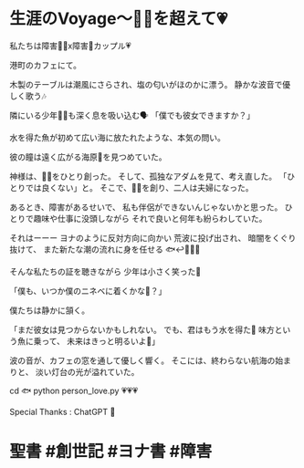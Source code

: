 # 生涯のVoyage〜🧑‍🦽を超えて💗

私たちは障害🧑‍🦽x障害🚶カップル💗

港町のカフェにて。　

木製のテーブルは潮風にさらされ、塩の匂いがほのかに漂う。
静かな波音で優しく歌う🎶

隣にいる少年🧑‍🦽も深く息を吸い込む🗣️
「僕でも彼女できますか？」

水を得た魚が初めて広い海に放たれたような、本気の問い。

彼の瞳は遠く広がる海原🌊を見つめていた。

神様は、🧔‍♂️をひとり創った。
そして、孤独なアダムを見て、考え直した。
「ひとりでは良くない」と。
そこで、👩🍎を創り、二人は夫婦になった。

あるとき、障害があるせいで、
私も伴侶ができないんじゃないかと思った。
ひとりで趣味や仕事に没頭しながら
それで良いと何年も紛らわしていた。

それはーーー
ヨナのように反対方向に向かい
荒波に投げ出され、
暗闇をくぐり抜けて、
また新たな潮の流れに身を任せる
🐟↩️💨💨💨

そんな私たちの証を聴きながら
少年は小さく笑った🤭

「僕も、いつか僕のニネベに着くかな🚢？」

僕たちは静かに頷く。

「まだ彼女は見つからないかもしれない。
でも、君はもう水を得た🍷
味方という魚に乗って、
未来はきっと明るいよ🌈」

波の音が、カフェの窓を通して優しく響く。
そこには、終わらない航海の始まりと、
淡い灯台の光が溢れていた。

cd 🐟
python person_love.py
💗💗💗

Special Thanks : ChatGPT 🧠

# 聖書 #創世記 #ヨナ書 #障害